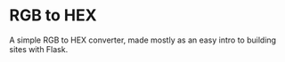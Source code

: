 # RGB to HEX
A simple RGB to HEX converter, made mostly as an easy intro to building sites with Flask.

